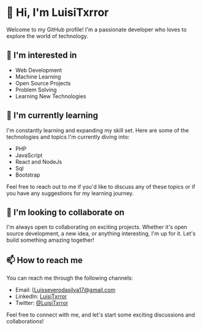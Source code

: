 # 👋 Hi, I'm LuisiTxrror

Welcome to my GitHub profile! I'm a passionate developer who loves to explore the world of technology.

## 👀 I'm interested in

- Web Development
- Machine Learning
- Open Source Projects
- Problem Solving
- Learning New Technologies

## 🌱 I'm currently learning

I'm constantly learning and expanding my skill set. Here are some of the technologies and topics I'm currently diving into:

- PHP
- JavaScript
- React and NodeJs
- Sql
- Bootstrap

Feel free to reach out to me if you'd like to discuss any of these topics or if you have any suggestions for my learning journey.

## 💞️ I'm looking to collaborate on

I'm always open to collaborating on exciting projects. Whether it's open source development, a new idea, or anything interesting, I'm up for it. Let's build something amazing together!

## 📫 How to reach me

You can reach me through the following channels:

- Email: [Luisseverodasilva17@gmail.com
- LinkedIn: [LuisiTxrror](https://www.linkedin.com/in/luis-silva-133176225/)
- Twitter: [@LuisiTxrror](https://twitter.com/LuisSerwazi_Dev)

Feel free to connect with me, and let's start some exciting discussions and collaborations!

<!---
LuisiTxrror/LuisiTxrror is a ✨ special ✨ repository because its `README.md` (this file) appears on your GitHub profile.
You can click the Preview link to take a look at my changes.
--->
